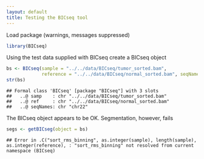 ```yaml
---
layout: default
title: Testing the BICseq tool
---
```


Load package (warnings, messages suppressed)


```r
library(BICseq)
```

Using the test data supplied with BICseq create a BICseq object


```r
bs <- BICseq(sample = "../../data/BICseq/tumor_sorted.bam",
             reference = "../../data/BICseq/normal_sorted.bam", seqNames = "chr22")
str(bs)
```

```
## Formal class 'BICseq' [package "BICseq"] with 3 slots
##   ..@ samp    : chr "../../data/BICseq/tumor_sorted.bam"
##   ..@ ref     : chr "../../data/BICseq/normal_sorted.bam"
##   ..@ seqNames: chr "chr22"
```

The BICseq object appears to be OK.  Segmentation, however, fails


```r
segs <- getBICseg(object = bs)
```

```
## Error in .C("sort_rms_binning", as.integer(sample), length(sample), as.integer(reference), : "sort_rms_binning" not resolved from current namespace (BICseq)
```
<!-- MathJax scripts -->
<script type="text/javascript" src="https://cdn.mathjax.org/mathjax/latest/MathJax.js?config=TeX-AMS-MML_HTMLorMML"></script>

